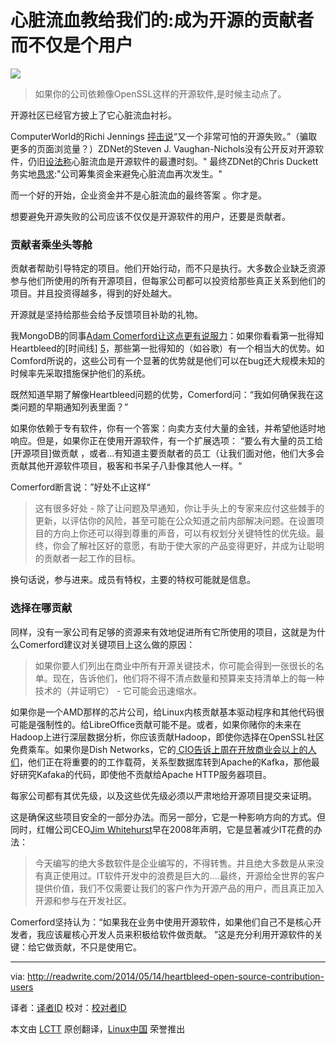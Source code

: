 心脏流血教给我们的:成为开源的贡献者而不仅是个用户
================================================================================
![](http://readwrite.com/files/styles/1400_0/public/fields/heart-shaped-hole-heartbleed.jpg)

> 如果你的公司依赖像OpenSSL这样的开源软件,是时候主动点了。

开源社区已经官方披上了它心脏流血衬衫。

ComputerWorld的Richi Jennings [抨击说][1]“又一个非常可怕的开源失败。”（骗取更多的页面浏览量？）ZDNet的Steven J. Vaughan-Nichols没有公开反对开源软件，仍旧[设法称][2]心脏流血是开源软件的最遭时刻。" 最终ZDNet的Chris Duckett务实地[恳求][3]:"公司筹集资金来避免心脏流血再次发生。"

而一个好的开始，企业资金并不是心脏流血的最终答案 。你才是。

想要避免开源失败的公司应该不仅仅是开源软件的用户，还要是贡献者。

### 贡献者乘坐头等舱 ###

贡献者帮助引导特定的项目。他们开始行动，而不只是执行。大多数企业缺乏资源参与他们所使用的所有开源项目，但每家公司都可以投资给那些真正关系到他们的项目。并且投资得越多，得到的好处越大。

开源就是坚持给那些会给予反馈项目补助的礼物。

我MongoDB的同事[Adam Comerford让这点更有说服力][4]：如果你看看第一批得知Heartbleed的[时间线] [5]，那些第一批得知的（如谷歌）有一个相当大的优势。如Comford所说的，这些公司有一个显著的优势就是他们可以在bug还大规模未知的时候率先采取措施保护他们的系统。


既然知道早期了解像Heartbleed问题的优势，Comerford问：“我如何确保我在这类问题的早期通知列表里面？”


如果你依赖于专有软件，你有一个答案：向卖方支付大量的金钱，并希望他适时地响应。但是，如果你正在使用开源软件，有一个扩展选项： “要么有大量的员工给[开源项目]做贡献 ，或者...有知道主要贡献者的员工（让我们面对他，他们大多会贡献其他开源软件项目，极客和书呆子八卦像其他人一样。“

Comerford断言说：”好处不止这样“

> 这有很多好处 - 除了让问题及早通知，你让手头上的专家来应付这些棘手的更新，以评估你的风险，甚至可能在公众知道之前内部解决问题。在设置项目的方向上你还可以得到尊重的声音，可以有权划分关键特性的优先级。最终，你会了解社区好的意愿，有助于使大家的产品变得更好，并成为让聪明的贡献者一起工作的目标。

换句话说，参与进来。成员有特权，主要的特权可能就是信息。

### 选择在哪贡献 ###

同样，没有一家公司有足够的资源来有效地促进所有它所使用的项目，这就是为什么Comerford建议对关键项目上这么做的原因：

> 如果你要人们列出在商业中所有开源关键技术，你可能会得到一张很长的名单。现在，告诉他们，他们将不得不清点数量和预算来支持清单上的每一种技术的（并证明它） - 它可能会迅速缩水。

如果你是一个AMD那样的芯片公司，给Linux内核贡献基本驱动程序和其他代码很可能是强制性的。给LibreOffice贡献可能不是。或者，如果你赌你的未来在Hadoop上进行深层数据分析，你应该贡献Hadoop，即使你选择在OpenSSL社区免费乘车。如果你是Dish Networks，它的[ CIO告诉上周在开放商业会以上的人们][6]，他们正在将重要的的工作载荷，关系型数据库转到Apache的Kafka，那他最好研究Kafaka的代码，即使他不贡献给Apache HTTP服务器项目。

每家公司都有其优先级，以及这些优先级必须以严肃地给开源项目提交来证明。

这是确保这些项目安全的一部分办法。而另一部分，它是一种影响方向的方式。但同时，红帽公司CEO[Jim Whitehurst][7]早在2008年声明，它是显著减少IT花费的办法：

> 今天编写的绝大多数软件是企业编写的，不得转售。并且绝大多数是从来没有真正使用过。IT软件开发中的浪费是巨大的....最终，开源给全世界的客户提供价值，我们不仅需要让我们的客户作为开源产品的用户，而且真正加入开源和参与在开发社区。


Comerford坚持认为：“如果我在业务中使用开源软件，如果他们自己不是核心开发者，我应该雇核心开发人员来积极给软件做贡献。 ”这是充分利用开源软件的关键：给它做贡献，不只是使用它。

--------------------------------------------------------------------------------

via: http://readwrite.com/2014/05/14/heartbleed-open-source-contribution-users

译者：[译者ID](https://github.com/译者ID) 校对：[校对者ID](https://github.com/校对者ID)

本文由 [LCTT](https://github.com/LCTT/TranslateProject) 原创翻译，[Linux中国](http://linux.cn/) 荣誉推出

[1]:http://blogs.computerworld.com/encryption/23767/heartbleed-openssl-open-source-fail
[2]:http://www.zdnet.com/heartbleed-open-sources-worst-hour-7000028420/
[3]:http://www.zdnet.com/openssl-needs-corporate-funding-to-avoid-heartbleed-repeat-7000028385/
[4]:http://comerford.cc/wordpress/2014/04/15/my-conclusion-heartbleed-timeline/
[5]:http://www.smh.com.au/it-pro/security-it/heartbleed-disclosure-timeline-who-knew-what-and-when-20140415-zqurk.html
[6]:http://blogs.wsj.com/cio/2014/05/06/dish-looks-to-open-source-software-after-database-failure/
[7]:http://www.cnet.com/news/red-hat-solve-enterprise-waste-through-open-source/
